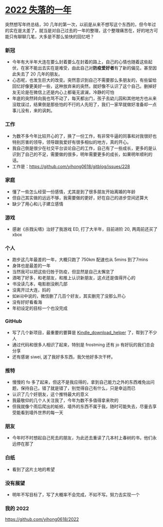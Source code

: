 # [2022 失落的一年](https://github.com/yihong0618/gitblog/issues/255)

突然想写年终总结，30 几年的第一次，以前是从来不想写这个东西的，但今年过的实在是太差了，就当是对自己过去的一年的整理，这个整理痛苦在，好的地方可能只有聊聊几笔，大多是不那么愉快的回忆吧？

### 新冠

- 今年有大半年大连在要么封着要么在封着的路上，自己的心情也随着这些起伏，在家不能出去实在是难受，由此自己对**防疫爱好者**有了新的偏见，甚至因此失去了 20 几年的朋友。
- 心态呢，也发生巨大的改变。突然意识到自己不需要那么多朋友的，有些留给回忆好像更美好一些，这种放弃来的突然，就好像不认识了这个自己。删掉好友无论是在微信上还是内心上都毫无波澜，冷静的可怕
- 年底的突然转向我也骂不动了，每天都出门，孩子去幼儿园和其他地方也从来没耽误过，结果倒是那些怕的不行的人先阳了，我们一家早就做好准备却一点事儿没有，来的讽刺。


### 工作

- 为数不多今年比较开心的了，换了一份工作，有非常牛逼的同事和对我很好也特别厉害的领导，领导跟我爱好有很多相似的地方，真的开心。
- 我自己倒是很少在社交平台谈论自己的工作，自己有了一些成长，更多的是认识到了自己的不足，需要做的很多，明年需要更多的成长，如果明年顺利的话。
- 工作是：https://github.com/yihong0618/gitblog/issues/228

### 家庭

- 懂了一些怎么经营一份感情，尤其是到了很多朋友开始离婚的年龄
- 但自己其实做的远远不够，我需要做的更好，好在自己的进步空间还算大
- 缺少了用心和儿子建立感情

### 游戏

- 感谢《杀戮尖塔》治好了我游戏 ED, 打了大半年，目前进阶 20, 两周前还买了 xbox

### 个人

- 跑步这几年最差的一年，大概只跑了 750km 配速也从 5mins 到了7mins
- 身体也是最差的一年
- 当然我可以把这些归咎于防疫，但显然是自己太懈怠了
- 酒喝了好多，和老朋友，和推上认识新朋友，这点还是值得开心的
- 书没读几本，电影剧没刷几部
- 没离开过大连，妈的
- 如`新冠`中说的，微信删了几百个好友，其实删完了没那么开心
- 没有好好看看海
- 年初设定的目标一个也没完成

### GitHub

- 写了几个新项目，最重要的要算是 [Kindle_download_helper](https://github.com/yihong0618/Kindle_download_helper) 了，帮到了不少人
- 通过代码和很多人相识了起来，特别是 frostming 还有 jo 有好玩的我们总会分享
- 还有感谢 siwei, 送了我好多东西，我欠他好多次干杯。

### 推特

- 慢慢的 fo 多了起来，但这不是我应得的，拿到自己能力之外的东西难免出问题，保持自己，错了就是错了，别觉得自己有什么，只是幸运而已
- 认识了几个好朋友，这个推特最大的意义
- 我最敬仰的几个人关注我了，今年为数不多值得拿来吹的
- 但我就像个雨后爬出的蚯蚓，墙外的东西不属于我，随时可能失去，尽量去享受能看到墙外世界的每一天

### 朋友

- 今年时不时想起自己死去的朋友，为此还去重读了几本村上春树的书，他们永远停在那了

### 白纸

- 看到了这片土地的希望

### 没有展望

- 明年不写目标了，写了大概率不会完成，不如不写。努力去实现一个

### 我的 2022
https://github.com/yihong0618/2022